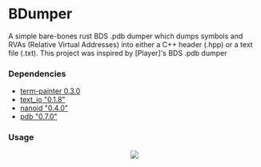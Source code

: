# BDumper
A simple bare-bones rust BDS .pdb dumper which dumps symbols and RVAs (Relative Virtual Addresses) into either a C++ header (.hpp) or a text file (.txt). This project was inspired by [Player]'s BDS .pdb dumper 

### Dependencies

- [term-painter 0.3.0](https://crates.io/crates/term-painter)
- [text_io "0.1.8"](https://crates.io/crates/text_io)
- [nanoid "0.4.0"](https://crates.io/crates/nanoid)
- [pdb "0.7.0"](https://crates.io/crates/pdb)

### Usage

<p align="center">
  <img src="https://cdn.discordapp.com/attachments/891760155614642277/891760239714648114/Screenshot_80.png?width=803&height=418" />
</p>
